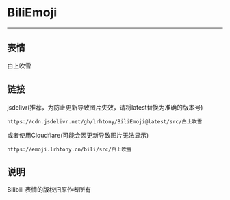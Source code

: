 # BiliEmoji
---
## 表情
白上吹雪
## 链接
jsdelivr(推荐，为防止更新导致图片失效，请将latest替换为准确的版本号)
```
https://cdn.jsdelivr.net/gh/lrhtony/BiliEmoji@latest/src/白上吹雪
```
或者使用Cloudflare(可能会因更新导致图片无法显示)
```
https://emoji.lrhtony.cn/bili/src/白上吹雪
```
## 说明
Bilibili 表情的版权归原作者所有
